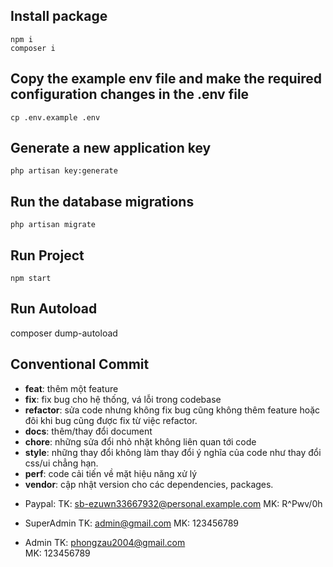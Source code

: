 ## Install package

    npm i
    composer i

## Copy the example env file and make the required configuration changes in the .env file

    cp .env.example .env

## Generate a new application key

    php artisan key:generate

## Run the database migrations

    php artisan migrate

## Run Project

    npm start

## Run Autoload

composer dump-autoload

## Conventional Commit

-   **feat**: thêm một feature
-   **fix**: fix bug cho hệ thống, vá lỗi trong codebase
-   **refactor**: sửa code nhưng không fix bug cũng không thêm feature hoặc đôi khi bug cũng được fix từ việc refactor.
-   **docs**: thêm/thay đổi document
-   **chore**: những sửa đổi nhỏ nhặt không liên quan tới code
-   **style**: những thay đổi không làm thay đổi ý nghĩa của code như thay đổi css/ui chẳng hạn.
-   **perf**: code cải tiến về mặt hiệu năng xử lý
-   **vendor**: cập nhật version cho các dependencies, packages.


* Paypal:
TK: sb-ezuwn33667932@personal.example.com
MK: R^Pwv/0h

* SuperAdmin
TK: admin@gmail.com
MK: 123456789 

* Admin
TK: phongzau2004@gmail.com  
MK: 123456789 
